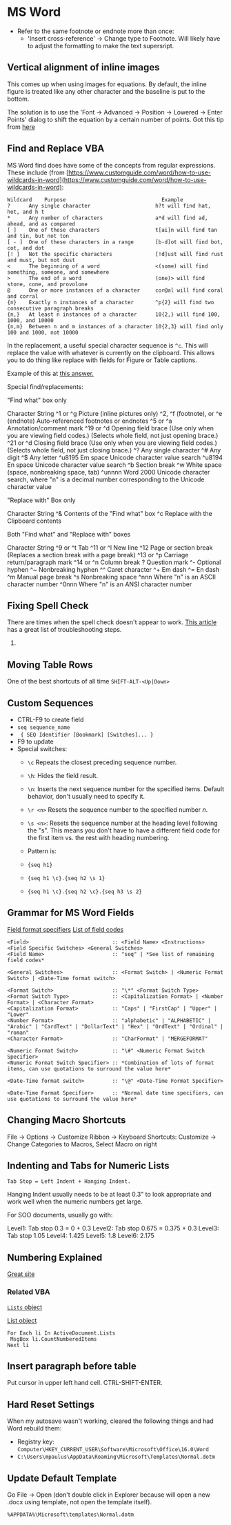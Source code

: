 # MS Word

- Refer to the same footnote or endnote more than once:
    - 'Insert cross-reference' -> Change type to Footnote. Will likely
      have to adjust the formatting to make the text supersript.

## Vertical alignment of inline images

This comes up when using images for equations. By default, the inline
figure is treated like any other character and the baseline is put to
the bottom.

The solution is to use the 'Font -> Advanced -> Position -> Lowered ->
Enter Points' dialog to shift the equation by a
certain number of points. Got this tip from [here](https://wordribbon.tips.net/T009827_Vertical_Alignment_of_an_Inline_Graphic.html)


## Find and Replace VBA

MS Word find does have some of the concepts from regular expressions.
These include (from
[https://www.customguide.com/word/how-to-use-wildcards-in-word](https://www.customguide.com/word/how-to-use-wildcards-in-word):

```
Wildcard 	Purpose                               Example
?      Any single character                     h?t will find hat, hot, and h t
*      Any number of characters                 a*d will find ad, ahead, and as compared
[ ]    One of these characters                  t[ai]n will find tan and tin, but not ton
[ - ]  One of these characters in a range       [b-d]ot will find bot, cot, and dot
[! ]   Not the specific characters              [!d]ust will find rust and must, but not dust
<      The beginning of a word                  <(some) will find something, someone, and somewhere
>      The end of a word                        (one)> will find stone, cone, and provolone
@      One or more instances of a character     cor@al will find coral and corral
{n}    Exactly n instances of a character       ^p{2} will find two consecutive paragraph breaks
{n,}   At least n instances of a character      10{2,} will find 100, 1000, and 10000
{n,m}  Between n and m instances of a character 10{2,3} will find only 100 and 1000, not 10000
```

In the replacement, a useful special character sequence is `^c`. This
will replace the value with whatever is currently on the clipboard. This
allows you to do thing like replace with fields for Figure or Table
captions.

Example of this at [this
answer.](https://answers.microsoft.com/en-us/msoffice/forum/msoffice_word-mso_winother-mso_archive/how-to-replace-the-tablefigure-caption-labels-in/23c09913-c813-4868-bf20-8624c50e6f32)

Special find/replacements:


"Find what" box only

Character  String
^1 or ^g Picture (inline pictures only)
^2, ^f (footnote), or ^e (endnote) Auto-referenced footnotes or endnotes
^5 or ^a Annotation/comment mark
^19 or ^d Opening field brace (Use only when you are viewing field codes.) (Selects whole field, not just opening brace.)
^21 or ^d Closing field brace (Use only when you are viewing field codes.) (Selects whole field, not just closing brace.)
^?  Any single character
^# Any digit
^$ Any letter
^u8195 Em space Unicode character value search
^u8194 En space Unicode character value search
^b Section break
^w White space (space, nonbreaking space, tab)
^unnnn Word 2000 Unicode character search, where "n" is a decimal number corresponding to the Unicode character value

"Replace with" Box only

Character String
^& Contents of the "Find what" box
^c Replace with the Clipboard contents

Both "Find what" and "Replace with" boxes

Character String
^9 or ^t Tab
^11 or ^l New line
^12 Page or section break (Replaces a section break with a page break)
^13 or ^p Carriage return/paragraph mark
^14 or ^n Column break
?  Question mark
^- Optional hyphen
^~ Nonbreaking hyphen
^^ Caret character
^+ Em dash
^= En dash
^m Manual page break
^s Nonbreaking space
^nnn Where "n" is an ASCII character number
^0nnn Where "n" is an ANSI character number

## Fixing Spell Check

There are times when the spell check doesn't appear to work. [This
article](https://www.lifewire.com/fix-spell-check-not-working-in-word-4693118)
has a great list of troubleshooting steps.

1.

## Moving Table Rows

One of the best shortcuts of all time
`SHIFT-ALT-<Up|Down>`

## Custom Sequences

- CTRL-F9 to create field
- `seq sequence_name`
- ` { SEQ Identifier [Bookmark] [Switches]... }`
- F9 to update
- Special switches:
  - `\c` Repeats the closest preceding sequence number.
  - `\h`: Hides the field result.
  - `\n`: Inserts the next sequence number for the specified items. Default behavior, don't usually need to specify it.
  - `\r <n>` Resets the sequence number to the specified number *n*.
  - `\s <n>`: Resets the sequence number at the heading level following the "s".
          This means you don't have to have a different field code for the first item vs. the rest with heading numbering.

  - Pattern is:
  - `{seq h1}`
  - `{seq h1 \c}.{seq h2 \s 1}`
  - `{seq h1 \c}.{seq h2 \c}.{seq h3 \s 2}`

## Grammar for MS Word Fields

[Field format specifiers](https://support.microsoft.com/en-us/office/format-field-results-baa61f5a-5636-4f11-ab4f-6c36ae43508c?ui=en-US&rs=en-US&ad=US)
[List of field codes](https://support.microsoft.com/en-us/office/list-of-field-codes-in-word-1ad6d91a-55a7-4a8d-b535-cf7888659a51)

```bnf
<Field>                           :: <Field Name> <Instructions> <Field Specific Switches> <General Switches>
<Field Name>                      :: "seq" | *See list of remaining field codes*

<General Switches>                :: <Format Switch> | <Numeric Format Switch> | <Date-Time format switch>

<Format Switch>                   :: "\*" <Format Switch Type>
<Format Switch Type>              :: <Capitalization Format> | <Number Format> | <Character Format>
<Capitalization Format>           :: "Caps" | "FirstCap" | "Upper" | "Lower"
<Number Format>                   :: "alphabetic" | "ALPHABETIC" | "Arabic" | "CardText" | "DollarText" | "Hex" | "OrdText" | "Ordinal" | "roman"
<Character Format>                :: "CharFormat" | "MERGEFORMAT"

<Numeric Format Switch>           :: "\#" <Numeric Format Switch Specifier>
<Numeric Format Switch Specifier> :: *Combination of lots of format items, can use quotations to surround the value here*

<Date-Time format switch>         :: "\@" <Date-Time Format Specifier>

<Date-Time Format Specifier>      :: *Normal date time specifiers, can use quotations to surround the value here*
```

## Changing Macro Shortcuts

File -> Options -> Customize Ribbon -> Keyboard Shortcuts: Customize ->
Change Categories to Macros, Select Macro on right


## Indenting and Tabs for Numeric Lists

```
Tab Stop = Left Indent + Hanging Indent.
```

Hanging Indent usually needs to be at least 0.3" to look appropriate and
work well when the numeric numbers get large.

For SOO documents, usually go with:

Level1: Tab stop 0.3 = 0 + 0.3
Level2: Tab stop 0.675 = 0.375 + 0.3
Level3: Tab stop 1.05
Level4: 1.425
Level5: 1.8
Level6: 2.175

## Numbering Explained

[Great site](https://wordmvp.com/FAQs/Numbering/WordsNumberingExplained.htm)

### Related VBA

[`Lists` object](https://docs.microsoft.com/en-us/office/vba/api/word.lists)

[List object](https://docs.microsoft.com/en-us/office/vba/api/word.list)


```vba
For Each li In ActiveDocument.Lists
 MsgBox li.CountNumberedItems
Next li
```

## Insert paragraph before table

Put cursor in upper left hand cell. CTRL-SHIFT-ENTER.


## Hard Reset Settings

When my autosave wasn't working, cleared the following things and had Word rebuild them:

- Registry key: `Computer\HKEY_CURRENT_USER\Software\Microsoft\Office\16.0\Word`
- `C:\Users\mpaulus\AppData\Roaming\Microsoft\Templates\Normal.dotm`

## Update Default Template

Go File -> Open (don't double click in Explorer because will open a new .docx using template, not open the template itself).

`%APPDATA%\Microsoft\templates\Normal.dotm`
